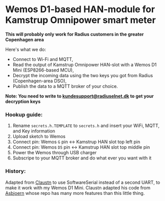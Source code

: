 # Wemos D1-based HAN-module for Kamstrup Omnipower smart meter

__This will probably only work for Radius customers in the greater Copenhagen area__

Here's what we do:
- Connect to Wi-Fi and MQTT, 
- Read the output of Kamstrup Omnipower HAN-slot with a Wemos D1 Mini (ESP8266-based MCU), 
- Decrypt the incoming data using the two keys you got from Radius (Copenhagen-area DSO), 
- Publish the data to a MQTT broker of your choice.

__Note: You need to write to [kundesupport@radiuselnet.dk](mailto:kundesupport@radiuselnet.dk) to get your decryption keys__

### Hookup guide:

1. Rename `secrets.h.TEMPLATE` to `secrets.h` and insert your WiFi, MQTT, and Key information
2. Upload sketch to Wemos
2. Connect pin: Wemos `G` pin <-> Kamstrup HAN slot top left pin
2. Connect pin: Wemos `D5` pin <-> Kamstrup HAN slot top middle pin
3. Power the Wemos through USB charger
4. Subscripe to your MQTT broker and do what ever you want with it


### History:
Adapted from [Claustn](https://github.com/Claustn/esp8266-kamstrup-mqtt) to use SoftwareSerial instead of a second UART, to make it work with my Wemos D1 Mini.
Claustn adapted his code from [Asbjoern](https://github.com/Asbjoern/Kamstrup-Radius-Interface/) whose repo has many more features than this little thing.


